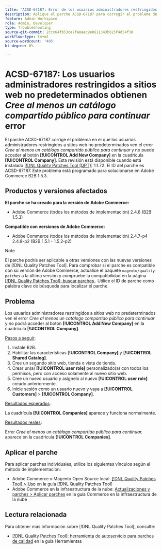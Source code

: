 ```yaml
---
title: 'ACSD-67187: Error de los usuarios administradores restringidos a sitios web no predeterminados *Cree al menos un catálogo compartido público para continuar*'
description: Aplique el parche ACSD-67187 para corregir el problema de Adobe Commerce en el que los usuarios administradores restringidos a sitios web no predeterminados ven el error "Cree al menos un catálogo compartido público para continuar" y no pueden acceder al botón "Agregar nueva compañía" en la cuadrícula de la compañía.
feature: Admin Workspace
role: Admin, Developer
type: Troubleshooting
source-git-commit: 2ccc64fb53ca7fa8aec9e0811343b025f4d54f38
workflow-type: tm+mt
source-wordcount: '405'
ht-degree: 0%

---
```



# ACSD-67187: Los usuarios administradores restringidos a sitios web no predeterminados obtienen *Cree al menos un catálogo compartido público para continuar* error

El parche ACSD-67187 corrige el problema en el que los usuarios administradores restringidos a sitios web no predeterminados ven el error *Cree al menos un catálogo compartido público para continuar* y no puede acceder al botón **[!UICONTROL Add New Company]** en la cuadrícula **[!UICONTROL Company]**. Esta revisión está disponible cuando está instalado [[!DNL Quality Patches Tool (QPT)]](/help/tools/quality-patches-tool/quality-patches-tool-to-self-serve-quality-patches.md) 1.1.72. El ID del parche es ACSD-67187. Este problema está programado para solucionarse en Adobe Commerce B2B 1.5.3.

## Productos y versiones afectados

**El parche se ha creado para la versión de Adobe Commerce:**

* Adobe Commerce (todos los métodos de implementación) 2.4.8 (B2B 1.5.3)

**Compatible con versiones de Adobe Commerce:**

* Adobe Commerce (todos los métodos de implementación) 2.4.7-p4 - 2.4.8-p2 (B2B 1.5.1 - 1.5.2-p2)

>[!NOTE]
>
>El parche podría ser aplicable a otras versiones con las nuevas versiones de [!DNL Quality Patches Tool]. Para comprobar si el parche es compatible con su versión de Adobe Commerce, actualice el paquete `magento/quality-patches` a la última versión y compruebe la compatibilidad en la página [[!DNL Quality Patches Tool]: buscar parches ](https://experienceleague.adobe.com/tools/commerce-quality-patches/index.html). Utilice el ID de parche como palabra clave de búsqueda para localizar el parche.

## Problema

Los usuarios administradores restringidos a sitios web no predeterminados ven el error *Cree al menos un catálogo compartido público para continuar* y no podrá acceder al botón **[!UICONTROL Add New Company]** en la cuadrícula **[!UICONTROL Company]**.

<u>Pasos a seguir</u>:

1. Instale B2B.
1. Habilitar las características **[!UICONTROL Company]** y **[!UICONTROL Shared Catalog]**.
1. Cree un segundo sitio web, tienda o vista de tienda.
1. Crear un(a) **[!UICONTROL user role]** personalizado(a) con todos los permisos, pero con acceso solamente al nuevo sitio web.
1. Cree un nuevo usuario y asígnelo al nuevo **[!UICONTROL user role]** creado anteriormente.
1. Inicie sesión como un usuario nuevo y vaya a **[!UICONTROL Customers]** > **[!UICONTROL Company]**.

<u>Resultados esperados</u>:

La cuadrícula **[!UICONTROL Companies]** aparece y funciona normalmente.

<u>Resultados reales</u>:

Error *Cree al menos un catálogo compartido público para continuar.* aparece en la cuadrícula **[!UICONTROL Companies]**.

## Aplicar el parche

Para aplicar parches individuales, utilice los siguientes vínculos según el método de implementación:

* Adobe Commerce o Magento Open Source local: [[!DNL Quality Patches Tool] > Uso](/help/tools/quality-patches-tool/usage.md) en la guía [!DNL Quality Patches Tool]
* Adobe Commerce en la infraestructura de la nube: [Actualizaciones y parches > Aplicar parches](https://experienceleague.adobe.com/docs/commerce-cloud-service/user-guide/develop/upgrade/apply-patches.html) en la guía Commerce en la infraestructura de la nube

## Lectura relacionada

Para obtener más información sobre [!DNL Quality Patches Tool], consulte:

* [[!DNL Quality Patches Tool]: herramienta de autoservicio para parches de calidad](/help/tools/quality-patches-tool/quality-patches-tool-to-self-serve-quality-patches.md) en la guía Herramientas
